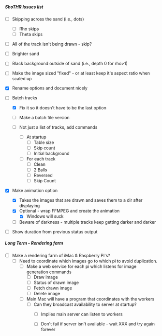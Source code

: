 ##### **ShoTHR Issues list**

- [ ] Skipping across the sand (i.e., dots)
  - [ ] Rho skips
  - [ ] Theta skips

- [ ] All of the track isn't being drawn - skip?
- [ ] Brighter sand
- [ ] Black background outside of sand (i.e., depth 0 for rho>1)
- [ ] Make the image sized "fixed" - or at least keep it's aspect ratio when scaled up
- [x] Rename options and document nicely
- [ ] Batch tracks
  - [x] Fix it so it doesn't have to be the last option
  
  - [ ]  Make a batch file version 
    - [ ] Not just a list of tracks, add commands 
      - [ ] At startup
        - [ ] Table size
        - [ ] Skip count
        - [ ] Initial background
  
      - [ ] For each track
        - [ ] Clean
        - [ ] 2 Balls
        - [ ] Reversed
        - [ ] Skip Count
  
- [x] Make animation option
  - [x] Takes the images that are drawn and saves them to a dir after displaying
  - [x] Optional - wrap FFMPEG and create the animation 
    - [x] Windows will suck
  - [ ] Beware of darkness - multiple tracks keep getting darker and darker

- [ ] Show duration from previous status output



##### **Long Term - Rendering farm**

- [ ] Make a rendering farm of iMac & Raspberry Pi's?
  - [ ] Need to coordinate which images go to which pi to avoid duplication.
    - [ ] Make a web service for each pi which listens for image generation commands
      - [ ] Draw Image
      - [ ] Status of drawn image
      - [ ] Fetch drawn image
      - [ ] Delete image
    - [ ] Main Mac will have a program that coordinates with the workers
      - [ ] Can they broadcast availability to server at startup?
        - [ ] Implies main server can listen to workers
        - [ ] Don't fail if server isn't available - wait XXX and try again forever







